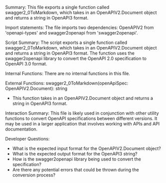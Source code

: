 Summary:
This file exports a single function called swagger2_0ToMarkdown, which takes in an OpenAPIV2.Document object and returns a string in OpenAPI3 format.

Import statements:
The file imports two dependencies: OpenAPIV2 from 'openapi-types' and swagger2openapi from 'swagger2openapi'.

Script Summary:
The script exports a single function called swagger2_0ToMarkdown, which takes in an OpenAPIV2.Document object and returns a string in OpenAPI3 format. The function uses the swagger2openapi library to convert the OpenAPI 2.0 specification to OpenAPI 3.0 format.

Internal Functions:
There are no internal functions in this file.

External Functions:
swagger2_0ToMarkdown(openApiSpec: OpenAPIV2.Document): string
- This function takes in an OpenAPIV2.Document object and returns a string in OpenAPI3 format.

Interaction Summary:
This file is likely used in conjunction with other utility functions to convert OpenAPI specifications between different versions. It may be used in a larger application that involves working with APIs and API documentation.

Developer Questions:
- What is the expected input format for the OpenAPIV2.Document object?
- What is the expected output format for the OpenAPI3 string?
- How is the swagger2openapi library being used to convert the specification?
- Are there any potential errors that could be thrown during the conversion process?